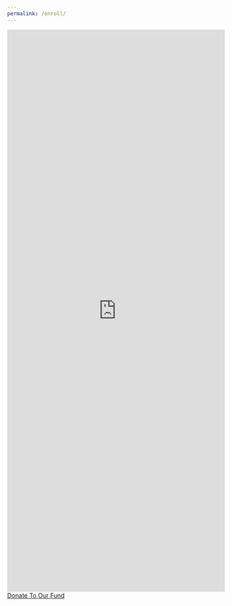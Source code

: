 ```yaml
---
permalink: /enroll/
---
```

<head>
    <meta charset="UTF-8" />
    <meta name="viewport" content="width=device-width, initial-scale=1.0" />
    <meta http-equiv="X-UA-Compatible" content="ie=edge" />
    <link rel="stylesheet" href="https://jayd1903.github.io/mm-github-pages-starter/css/main.css" />
  </head>
  <body>
    <!--navigation ends-->
    <!--main-->
    <div class="spacer" />
    <div class="form">
      <iframe
          src="https://docs.google.com/forms/d/e/1FAIpQLSccqc7bu1aYMKZWeV2PrtpwONlhKBKyQjTjaZPqilrbVrTJog/viewform?embedded=true"
          width="100%"
          height="1300"
          frameborder="0"
          marginheight="0"
          marginwidth="0"
          class="doc"
          >Loading…</iframe
        >
    </div>
    <div class="donation">
    <a href="https://gf.me/u/x27wbq" class="button-1">Donate To Our Fund</a>
  </div>
    <!--content ends-->
    
  </body>
